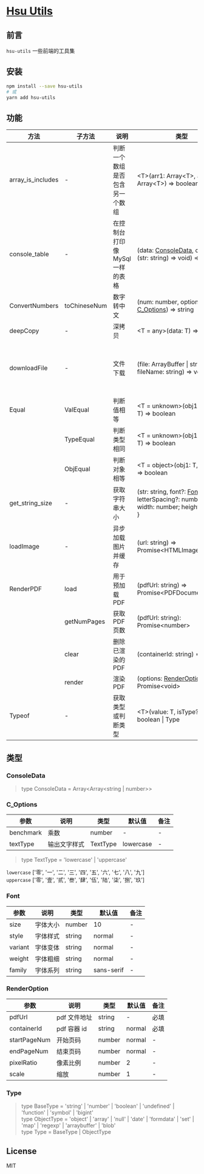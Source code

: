 # [Hsu Utils](https://github.com/VitaTsui/hsu-utils#hsu-utils)

## 前言

`hsu-utils` 一些前端的工具集

## 安装

```sh
npm install --save hsu-utils
# 或
yarn add hsu-utils
```

## 功能

| 方法              | 子方法       | 说明                            | 类型                                                                                             | 备注                             |
| ----------------- | ------------ | ------------------------------- | ------------------------------------------------------------------------------------------------ | -------------------------------- |
| array_is_includes | -            | 判断一个数组是否包含另一个数组  | \<T>(arr1: Array\<T>, arr2: Array\<T>) => boolean                                                | -                                |
| console_table     | -            | 在控制台打印像 MySql 一样的表格 | (data: [ConsoleData](#consoledata), callBack?: (str: string) => void) => void                    | -                                |
| ConvertNumbers    | toChineseNum | 数字转中文                      | (num: number, options?: [C_Options](#c_options)) => string                                       | -                                |
| deepCopy          | -            | 深拷贝                          | <T = any>(data: T) => T                                                                          | -                                |
| downloadFile      | -            | 文件下载                        | (file: ArrayBuffer \| string, fileName: string) => void                                          | string 为 http(s) 地址或本地地址 |
| Equal             | ValEqual     | 判断值相等                      | <T = unknown>(obj1: T, obj2: T) => boolean                                                       | -                                |
|                   | TypeEqual    | 判断类型相同                    | <T = unknown>(obj1: T, obj2: T) => boolean                                                       | -                                |
|                   | ObjEqual     | 判断对象相等                    | <T = object>(obj1: T, obj2: T) => boolean                                                        | -                                |
| get_string_size   | -            | 获取字符串大小                  | (str: string, font?: [Font](#font), letterSpacing?: number) => { width: number; height: number } | -                                |
| loadImage         | -            | 异步加载图片并缓存              | (url: string) => Promise\<HTMLImageElement>                                                      | -                                |
| RenderPDF         | load         | 用于预加载 PDF                  | (pdfUrl: string) => Promise\<PDFDocumentProxy>                                                   | -                                |
|                   | getNumPages  | 获取 PDF 页数                   | (pdfUrl: string): Promise\<number>                                                               | -                                |
|                   | clear        | 删除已渲染的 PDF                | (containerId: string) => void                                                                    | -                                |
|                   | render       | 渲染 PDF                        | (options: [RenderOption](#renderoption)) => Promise\<void>                                       | -                                |
| Typeof            | -            | 获取类型或判断类型              | \<T>(value: T, isType?: [Type](#type)) => boolean \| Type                                        | -                                |

## 类型

### ConsoleData

> type ConsoleData = Array<Array<string | number>>

### C_Options

| 参数      | 说明         | 类型     | 默认值    | 备注 |
| --------- | ------------ | -------- | --------- | ---- |
| benchmark | 乘数         | number   | -         | -    |
| textType  | 输出文字样式 | TextType | lowercase | -    |

> type TextType = 'lowercase' | 'uppercase'

`lowercase` ['零', '一', '二', '三', '四', '五', '六', '七', '八', '九']  
`uppercase` ['零', '壹', '贰', '叁', '肆', '伍', '陆', '柒', '捌', '玖']

### Font

| 参数    | 说明     | 类型   | 默认值     | 备注 |
| ------- | -------- | ------ | ---------- | ---- |
| size    | 字体大小 | number | 10         | -    |
| style   | 字体样式 | string | normal     | -    |
| variant | 字体变体 | string | normal     | -    |
| weight  | 字体粗细 | string | normal     | -    |
| family  | 字体系列 | string | sans-serif | -    |

### RenderOption

| 参数         | 说明         | 类型   | 默认值 | 备注 |
| ------------ | ------------ | ------ | ------ | ---- |
| pdfUrl       | pdf 文件地址 | string | -      | 必填 |
| containerId  | pdf 容器 id  | string | normal | 必填 |
| startPageNum | 开始页码     | number | normal | -    |
| endPageNum   | 结束页码     | number | normal | -    |
| pixelRatio   | 像素比例     | number | 2      | -    |
| scale        | 缩放         | number | 1      | -    |

### Type

> type BaseType = 'string' | 'number' | 'boolean' | 'undefined' | 'function' | 'symbol' | 'bigint'  
> type ObjectType = 'object' | 'array' | 'null' | 'date' | 'formdata' | 'set' | 'map' | 'regexp' | 'arraybuffer' | 'blob'  
> type Type = BaseType | ObjectType

## License

MIT
